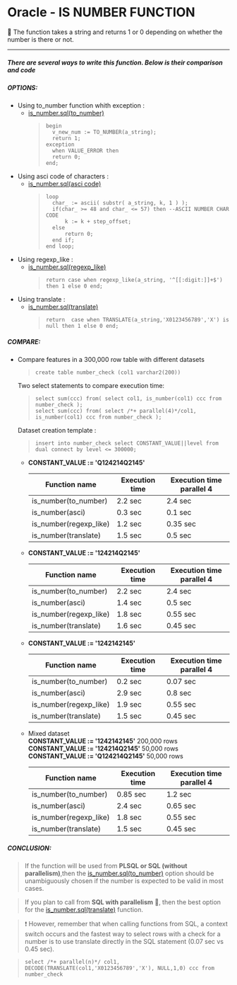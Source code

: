 # Oracle - IS NUMBER FUNCTION

📝 The function takes a string and returns 1 or 0 depending on whether the number is there or not.
 
***

##### There are several ways to write this function. Below is their comparison and code
##### OPTIONS:
* Using  to_number function whith exception :
  * [is_number.sql(to_number)](/string/is_number/is_number_to_number.ddl)
    >     begin
    >       v_new_num := TO_NUMBER(a_string);
    >       return 1;
    >     exception
    >       when VALUE_ERROR then
    >       return 0;
    >     end;
* Using  asci code of characters :
  * [is_number.sql(asci code)](/string/is_number/is_number_asci.ddl)
    >     loop
    >       char_ := ascii( substr( a_string, k, 1 ) );
    >       if(char_ >= 48 and char_ <= 57) then --ASCII NUMBER CHAR CODE
    >           k := k + step_offset;
    >       else
    >           return 0;
    >       end if;
    >     end loop;
* Using  regexp_like :
  * [is_number.sql(regexp_like)](/string/is_number/is_number_regexp_like.ddl)
    >     return case when regexp_like(a_string, '^[[:digit:]]+$') then 1 else 0 end;
* Using  translate :
  * [is_number.sql(translate)](/string/is_number/is_number_translate.ddl)
    >     return  case when TRANSLATE(a_string,'X0123456789','X') is null then 1 else 0 end;

##### COMPARE:
* Compare features in a 300,000 row table with different datasets 
     >     create table number_check (col1 varchar2(200))
    Two select statements to compare execution time:
     >     select sum(ccc) from( select col1, is_number(col1) ccc from number_check );
     >     select sum(ccc) from( select /*+ parallel(4)*/col1, is_number(col1) ccc from number_check );
    Dataset creation template :
     >     insert into number_check select CONSTANT_VALUE||level from dual connect by level <= 300000;
  * **CONSTANT_VALUE := 'Q124214Q2145'**
    
      Function name  | Execution time  | Execution time parallel 4
      -------------  | -------------   | -----------------------
      is_number(to_number)    | 2.2 sec  | 2.4 sec
      is_number(asci)  | 0.3 sec  | 0.1 sec
      is_number(regexp_like)  | 1.2 sec  | 0.35 sec
      is_number(translate)  | 1.5 sec | 0.5 sec
  * **CONSTANT_VALUE := '124214Q2145'**

      Function name  | Execution time | Execution time parallel 4
      -------------  | -------------  | ------------
      is_number(to_number)    | 2.2 sec | 2.4 sec
      is_number(asci)  | 1.4 sec | 0.5 sec
      is_number(regexp_like)  | 1.8 sec | 0.55 sec
      is_number(translate)  | 1.6 sec | 0.45 sec
      
  * **CONSTANT_VALUE := '1242142145'**

      Function name  | Execution time  | Execution time parallel 4
      -------------  | -------------   | -----------------------
      is_number(to_number)    | 0.2 sec  | 0.07 sec
      is_number(asci)  | 2.9 sec  | 0.8 sec
      is_number(regexp_like)  | 1.9 sec | 0.55 sec
      is_number(translate)  | 1.5 sec | 0.45 sec
      
  * Mixed dataset    
  **CONSTANT_VALUE := '1242142145'** 200,000 rows    
  **CONSTANT_VALUE := '124214Q2145'** 50,000 rows    
  **CONSTANT_VALUE := 'Q124214Q2145'** 50,000 rows

      Function name  | Execution time  | Execution time parallel 4
      -------------  | -------------   | -----------------------
      is_number(to_number)    | 0.85 sec  | 1.2 sec
      is_number(asci)  | 2.4 sec  | 0.65 sec
      is_number(regexp_like)  | 1.8 sec | 0.55 sec
      is_number(translate)  | 1.5 sec | 0.45 sec
##### CONCLUSION:     

>    If the function will be used from **PLSQL or SQL (without parallelism)**,then the [is_number.sql(to_number)](/string/is_number/is_number_to_number.ddl)
option should be unambiguously chosen if the number is expected to be valid in most cases.

> If you plan to call from **SQL with parallelism** 🚀, then the best option for the [is_number.sql(translate)](/string/is_number/is_number_translate.ddl) function.

> ❗ However, remember that when calling functions from SQL, a context switch occurs 
and the fastest way to select rows with a check for a number is to use translate directly in the SQL statement (0.07 sec vs 0.45 sec). 
    
>     select /*+ parallel(n)*/ col1, DECODE(TRANSLATE(col1,'X0123456789','X'), NULL,1,0) ccc from number_check
